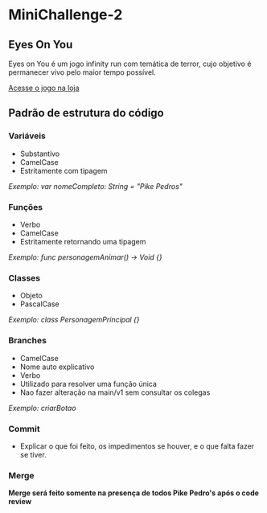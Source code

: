 # MiniChallenge-2

## Eyes On You

Eyes on You é um jogo infinity run com temática de terror, cujo objetivo é permanecer vivo pelo maior tempo possível.

[Acesse o jogo na loja](https://apps.apple.com/br/app/eyes-on-you/id1658391751?l=en-GB)

## Padrão de estrutura do código

### Variáveis

* Substantivo
* CamelCase
* Estritamente com tipagem

_Exemplo: var nomeCompleto: String = "Pike Pedros"_

### Funções

* Verbo
* CamelCase
* Estritamente retornando uma tipagem

_Exemplo: func personagemAnimar() -> Void {}_

### Classes

* Objeto
* PascalCase

_Exemplo: class PersonagemPrincipal {}_

### Branches

* CamelCase
* Nome auto explicativo
* Verbo
* Utilizado para resolver uma função única
* Nao fazer alteração na main/v1 sem consultar os colegas

_Exemplo: criarBotao_

### Commit

* Explicar o que foi feito, os impedimentos se houver, e o que falta fazer se tiver.

### Merge

**Merge será feito somente na presença de todos Pike Pedro's após o code review**
